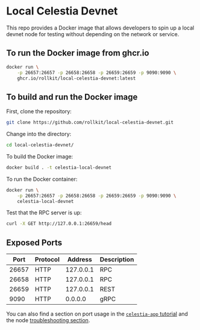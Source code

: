 # Local Celestia Devnet

This repo provides a Docker image that allows developers to spin up a local
devnet node for testing without depending on the network or service.

## To run the Docker image from ghcr.io

```bash
docker run \
    -p 26657:26657 -p 26658:26658 -p 26659:26659 -p 9090:9090 \
    ghcr.io/rollkit/local-celestia-devnet:latest
```

## To build and run the Docker image

First, clone the repository:

```bash
git clone https://github.com/rollkit/local-celestia-devnet.git
```

Change into the directory:

```bash
cd local-celestia-devnet/
```

To build the Docker image:

```bash
docker build . -t celestia-local-devnet
```

To run the Docker container:

```bash
docker run \
    -p 26657:26657 -p 26658:26658 -p 26659:26659 -p 9090:9090 \
    celestia-local-devnet
```

Test that the RPC server is up:

```bash
curl -X GET http://127.0.0.1:26659/head
```

## Exposed Ports

| Port  | Protocol | Address   | Description |
|-------|----------|-----------|-------------|
| 26657 | HTTP     | 127.0.0.1 | RPC         |
| 26658 | HTTP     | 127.0.0.1 | RPC         |
| 26659 | HTTP     | 127.0.0.1 | REST        |
| 9090  | HTTP     | 0.0.0.0   | gRPC        |

You can also find a section on port usage in the
[`celestia-app` tutorial](https://docs.celestia.org/nodes/celestia-app/#ports)
and the node
[troubleshooting section](https://docs.celestia.org/nodes/celestia-node-troubleshooting/#ports).
